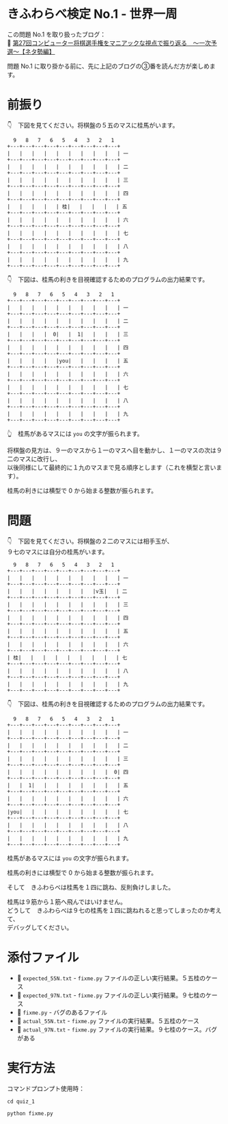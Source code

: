 # きふわらべ検定 No.1 - 世界一周

この問題 No.1 を取り扱ったブログ：  
📖 [第27回コンピューター将棋選手権をマニアックな視点で振り返る　～一次予選～【ネタ勢編】](https://arakippe.com/archives/wcsc-fun-2017.html)  

問題 No.1 に取り掛かる前に、先に上記のブログの③番を読んだ方が楽しめます。  


# 前振り

👇　下図を見てください。将棋盤の５五のマスに桂馬がいます。  

```
  9   8   7   6   5   4   3   2   1
+---+---+---+---+---+---+---+---+---+
|   |   |   |   |   |   |   |   |   | 一
+---+---+---+---+---+---+---+---+---+
|   |   |   |   |   |   |   |   |   | 二
+---+---+---+---+---+---+---+---+---+
|   |   |   |   |   |   |   |   |   | 三
+---+---+---+---+---+---+---+---+---+
|   |   |   |   |   |   |   |   |   | 四
+---+---+---+---+---+---+---+---+---+
|   |   |   |   | 桂|   |   |   |   | 五
+---+---+---+---+---+---+---+---+---+
|   |   |   |   |   |   |   |   |   | 六
+---+---+---+---+---+---+---+---+---+
|   |   |   |   |   |   |   |   |   | 七
+---+---+---+---+---+---+---+---+---+
|   |   |   |   |   |   |   |   |   | 八
+---+---+---+---+---+---+---+---+---+
|   |   |   |   |   |   |   |   |   | 九
+---+---+---+---+---+---+---+---+---+
```

👇　下図は、桂馬の利きを目視確認するためのプログラムの出力結果です。  

```
  9   8   7   6   5   4   3   2   1
+---+---+---+---+---+---+---+---+---+
|   |   |   |   |   |   |   |   |   | 一
+---+---+---+---+---+---+---+---+---+
|   |   |   |   |   |   |   |   |   | 二
+---+---+---+---+---+---+---+---+---+
|   |   |   |  0|   |  1|   |   |   | 三
+---+---+---+---+---+---+---+---+---+
|   |   |   |   |   |   |   |   |   | 四
+---+---+---+---+---+---+---+---+---+
|   |   |   |   |you|   |   |   |   | 五
+---+---+---+---+---+---+---+---+---+
|   |   |   |   |   |   |   |   |   | 六
+---+---+---+---+---+---+---+---+---+
|   |   |   |   |   |   |   |   |   | 七
+---+---+---+---+---+---+---+---+---+
|   |   |   |   |   |   |   |   |   | 八
+---+---+---+---+---+---+---+---+---+
|   |   |   |   |   |   |   |   |   | 九
+---+---+---+---+---+---+---+---+---+
```

👆　桂馬があるマスには `you` の文字が振られます。  

将棋盤の見方は、９一のマスから１一のマスへ目を動かし、１一のマスの次は９二のマスに改行し、  
以後同様にして最終的に１九のマスまで見る順序とします（これを横型と言います）。

桂馬の利きには横型で 0 から始まる整数が振られます。  


# 問題

👇　下図を見てください。将棋盤の２二のマスには相手玉が、  
９七のマスには自分の桂馬がいます。  

```
  9   8   7   6   5   4   3   2   1
+---+---+---+---+---+---+---+---+---+
|   |   |   |   |   |   |   |   |   | 一
+---+---+---+---+---+---+---+---+---+
|   |   |   |   |   |   |   |v玉|   | 二
+---+---+---+---+---+---+---+---+---+
|   |   |   |   |   |   |   |   |   | 三
+---+---+---+---+---+---+---+---+---+
|   |   |   |   |   |   |   |   |   | 四
+---+---+---+---+---+---+---+---+---+
|   |   |   |   |   |   |   |   |   | 五
+---+---+---+---+---+---+---+---+---+
|   |   |   |   |   |   |   |   |   | 六
+---+---+---+---+---+---+---+---+---+
| 桂|   |   |   |   |   |   |   |   | 七
+---+---+---+---+---+---+---+---+---+
|   |   |   |   |   |   |   |   |   | 八
+---+---+---+---+---+---+---+---+---+
|   |   |   |   |   |   |   |   |   | 九
+---+---+---+---+---+---+---+---+---+
```

👇　下図は、桂馬の利きを目視確認するためのプログラムの出力結果です。  

```
  9   8   7   6   5   4   3   2   1
+---+---+---+---+---+---+---+---+---+
|   |   |   |   |   |   |   |   |   | 一
+---+---+---+---+---+---+---+---+---+
|   |   |   |   |   |   |   |   |   | 二
+---+---+---+---+---+---+---+---+---+
|   |   |   |   |   |   |   |   |   | 三
+---+---+---+---+---+---+---+---+---+
|   |   |   |   |   |   |   |   |  0| 四
+---+---+---+---+---+---+---+---+---+
|   |  1|   |   |   |   |   |   |   | 五
+---+---+---+---+---+---+---+---+---+
|   |   |   |   |   |   |   |   |   | 六
+---+---+---+---+---+---+---+---+---+
|you|   |   |   |   |   |   |   |   | 七
+---+---+---+---+---+---+---+---+---+
|   |   |   |   |   |   |   |   |   | 八
+---+---+---+---+---+---+---+---+---+
|   |   |   |   |   |   |   |   |   | 九
+---+---+---+---+---+---+---+---+---+
```

桂馬があるマスには `you` の文字が振られます。  

桂馬の利きには横型で 0 から始まる整数が振られます。  

そして　きふわらべは桂馬を１四に跳ね、反則負けしました。  

桂馬は９筋から１筋へ飛んではいけません。  
どうして　きふわらべは９七の桂馬を１四に跳ねれると思ってしまったのか考えて、  
デバッグしてください。  


# 添付ファイル

* 📄 `expected_55N.txt` - `fixme.py` ファイルの正しい実行結果。５五桂のケース
* 📄 `expected_97N.txt` - `fixme.py` ファイルの正しい実行結果。９七桂のケース
* 📄 `fixme.py` - バグのあるファイル
* 📄 `actual_55N.txt` - `fixme.py` ファイルの実行結果。５五桂のケース
* 📄 `actual_97N.txt` - `fixme.py` ファイルの実行結果。９七桂のケース。バグがある


# 実行方法

コマンドプロンプト使用時：  

```shell
cd quiz_1

python fixme.py
```
